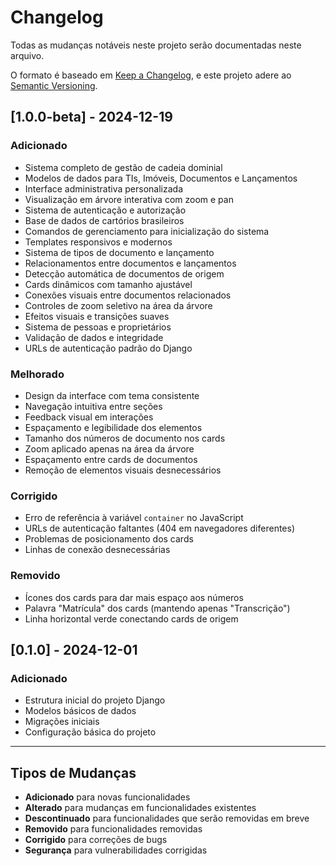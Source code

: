 # Changelog

Todas as mudanças notáveis neste projeto serão documentadas neste arquivo.

O formato é baseado em [Keep a Changelog](https://keepachangelog.com/pt-BR/1.0.0/),
e este projeto adere ao [Semantic Versioning](https://semver.org/lang/pt-BR/).

## [1.0.0-beta] - 2024-12-19

### Adicionado
- Sistema completo de gestão de cadeia dominial
- Modelos de dados para TIs, Imóveis, Documentos e Lançamentos
- Interface administrativa personalizada
- Visualização em árvore interativa com zoom e pan
- Sistema de autenticação e autorização
- Base de dados de cartórios brasileiros
- Comandos de gerenciamento para inicialização do sistema
- Templates responsivos e modernos
- Sistema de tipos de documento e lançamento
- Relacionamentos entre documentos e lançamentos
- Detecção automática de documentos de origem
- Cards dinâmicos com tamanho ajustável
- Conexões visuais entre documentos relacionados
- Controles de zoom seletivo na área da árvore
- Efeitos visuais e transições suaves
- Sistema de pessoas e proprietários
- Validação de dados e integridade
- URLs de autenticação padrão do Django

### Melhorado
- Design da interface com tema consistente
- Navegação intuitiva entre seções
- Feedback visual em interações
- Espaçamento e legibilidade dos elementos
- Tamanho dos números de documento nos cards
- Zoom aplicado apenas na área da árvore
- Espaçamento entre cards de documentos
- Remoção de elementos visuais desnecessários

### Corrigido
- Erro de referência à variável `container` no JavaScript
- URLs de autenticação faltantes (404 em navegadores diferentes)
- Problemas de posicionamento dos cards
- Linhas de conexão desnecessárias

### Removido
- Ícones dos cards para dar mais espaço aos números
- Palavra "Matrícula" dos cards (mantendo apenas "Transcrição")
- Linha horizontal verde conectando cards de origem

## [0.1.0] - 2024-12-01

### Adicionado
- Estrutura inicial do projeto Django
- Modelos básicos de dados
- Migrações iniciais
- Configuração básica do projeto

---

## Tipos de Mudanças

- **Adicionado** para novas funcionalidades
- **Alterado** para mudanças em funcionalidades existentes
- **Descontinuado** para funcionalidades que serão removidas em breve
- **Removido** para funcionalidades removidas
- **Corrigido** para correções de bugs
- **Segurança** para vulnerabilidades corrigidas 